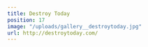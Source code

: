 ```yaml
---
title: Destroy Today
position: 17
image: "/uploads/gallery__destroytoday.jpg"
url: http://destroytoday.com/
---
```


